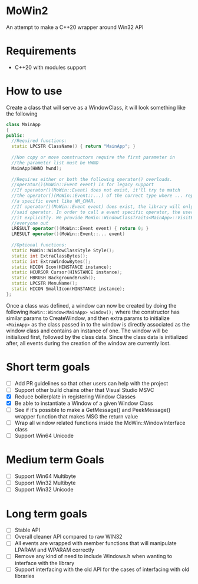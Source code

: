 # MoWin2
An attempt to make a C++20 wrapper around Win32 API

# Requirements
- C++20 with modules support

# How to use
Create a class that will serve as a WindowClass, it will look something like the following
```c++
class MainApp
{
public:
  //Required functions:
  static LPCSTR ClassName() { return "MainApp"; }
  
  //Non copy or move constructors require the first parameter in 
  //the parameter list must be HWND
  MainApp(HWND hwnd);
  
  //Requires either or both the following operator() overloads.
  //operator()(MoWin::Event event) Is for legacy support
  //If operator()(MoWin::Event) does not exist, it'll try to match
  //the operator()(MoWin::Event::...) of the correct type where ... represent 
  //a specific event like WM_CHAR.
  //If operator()(MoWin::Event event) does exist, the library will only call
  //said operator. In order to call a event specific operator, the user must call
  //it explicitly. We provide MoWin::WindowClassTraits<MainApp>::VisitEvent() to help
  //everyone out
  LRESULT operator()(MoWin::Event event) { return 0; }
  LRESULT operator()(MoWin::Event::... event)
  
  //Optional functions:
  static MoWin::WindowClassStyle Style();
  static int ExtraClassBytes();
  static int ExtraWindowBytes();
  static HICON Icon(HINSTANCE instance);
  static HCURSOR Cursor(HINSTANCE instance);
  static HBRUSH BackgroundBrush();
  static LPCSTR MenuName();
  static HICON SmallIcon(HINSTANCE instance);
};
```
Once a class was defined, a window can now be created by doing the following `MoWin::Window<MainApp> window();` where the constructor has similar params to CreateWindow, and then extra params to initialize `<MainApp>` as the class passed in to the window is directly associated as the window class and contains an instance of one. 
The window will be initialized first, followed by the class data. Since the class data is initialized after, all events during the creation of the window are currently lost.

# Short term goals
- [ ] Add PR guidelines so that other users can help with the project
- [ ] Support other build chains other that Visual Studio MSVC
- [x] Reduce boilerplate in registering Window Classes
- [x] Be able to instantiate a Window of a given Window Class
- [ ] See if it's possible to make a GetMessage() and PeekMessage() wrapper function that makes MSG the return value
- [ ] Wrap all window related functions inside the MoWin::WindowInterface class
- [ ] Support Win64 Unicode

# Medium term Goals
- [ ] Support Win64 Multibyte
- [ ] Support Win32 Multibyte
- [ ] Support Win32 Unicode

# Long term goals
- [ ] Stable API
- [ ] Overall cleaner API compared to raw WIN32
- [ ] All events are wrapped with member functions that will manipulate LPARAM and WPARAM correctly
- [ ] Remove any kind of need to include Windows.h when wanting to interface with the library
- [ ] Support interfacing with the old API for the cases of interfacing with old libraries
